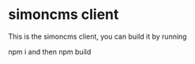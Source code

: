 # simoncms client

This is the simoncms client, 
you can build it by running 


npm i and then npm build